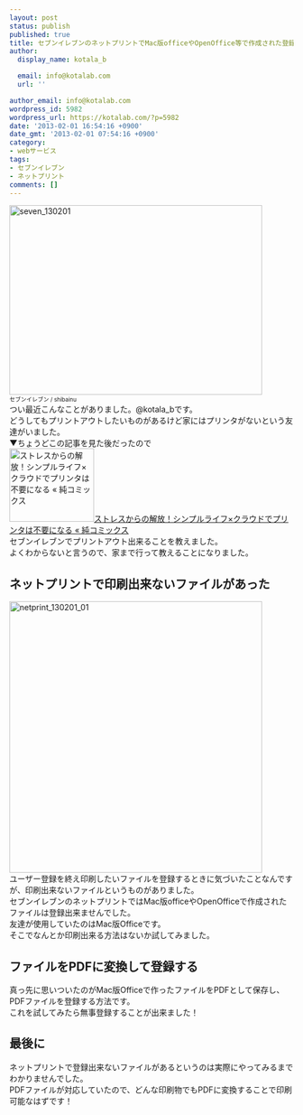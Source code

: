 ```yaml
---
layout: post
status: publish
published: true
title: セブンイレブンのネットプリントでMac版officeやOpenOffice等で作成された登録出来ないファイルを印刷する方法
author:
  display_name: kotala_b

  email: info@kotalab.com
  url: ''

author_email: info@kotalab.com
wordpress_id: 5982
wordpress_url: https://kotalab.com/?p=5982
date: '2013-02-01 16:54:16 +0900'
date_gmt: '2013-02-01 07:54:16 +0900'
category:
- webサービス
tags:
- セブンイレブン
- ネットプリント
comments: []
---
```

<p><img src="https://kotalab.com/wp-content/uploads/seven_130201-448x336.jpg" alt="seven_130201" width="448" height="336" class="alignnone size-large wp-image-5986" /><br />
<span style="font-size:10px;">セブンイレブン / shibainu</span><br />
つい最近こんなことがありました。@kotala_bです。<br />
どうしてもプリントアウトしたいものがあるけど家にはプリンタがないという友達がいました。<br />
▼ちょうどこの記事を見た後だったので<br />
<a href="http://jun0424.com/?p=2497" target="_blank"><img  class="alignleft" src="https://capture.heartrails.com/150x130?http://jun0424.com/?p=2497" alt="ストレスからの解放！シンプルライフ&times;クラウドでプリンタは不要になる &laquo; 純コミックス" width="150" height="130" /></a><a href="http://jun0424.com/?p=2497" target="_blank">ストレスからの解放！シンプルライフ&times;クラウドでプリンタは不要になる &laquo; 純コミックス</a><a href="https://b.hatena.ne.jp/entry/http://jun0424.com/?p=2497" target="_blank"><img border="0" src="https://b.hatena.ne.jp/entry/image/http://jun0424.com/?p=2497" alt="" /></a><br style="clear:both;" />セブンイレブンでプリントアウト出来ることを教えました。<br />
よくわからないと言うので、家まで行って教えることになりました。<br />
<!--more--></p>
<h2>ネットプリントで印刷出来ないファイルがあった</h2>
<p><img src="https://kotalab.com/wp-content/uploads/netprint_130201_01-448x481.jpg" alt="netprint_130201_01" width="448" height="481" class="alignnone size-large wp-image-5983" /><br />
ユーザー登録を終え印刷したいファイルを登録するときに気づいたことなんですが、印刷出来ないファイルというものがありました。<br />
セブンイレブンのネットプリントではMac版officeやOpenOfficeで作成されたファイルは登録出来ませんでした。<br />
友達が使用していたのはMac版Officeです。<br />
そこでなんとか印刷出来る方法はないか試してみました。</p>
<h2>ファイルをPDFに変換して登録する</h2>
<p>真っ先に思いついたのがMac版Officeで作ったファイルをPDFとして保存し、PDFファイルを登録する方法です。<br />
これを試してみたら無事登録することが出来ました！</p>
<h2>最後に</h2>
<p>ネットプリントで登録出来ないファイルがあるというのは実際にやってみるまでわかりませんでした。<br />
PDFファイルが対応していたので、どんな印刷物でもPDFに変換することで印刷可能なはずです！</p>
